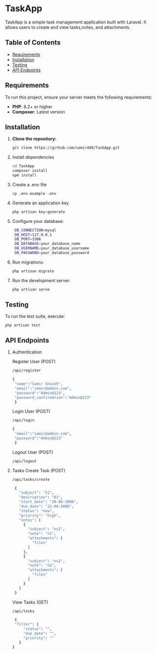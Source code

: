 # TaskApp

TaskApp is a simple task management application built with Laravel. It allows users to create and view tasks,notes, and attachments.

## Table of Contents

- [Requirements](#requirements)
- [Installation](#installation)
- [Testing](#testing)
- [API Endpoints](#api-endpoints)

## Requirements

To run this project, ensure your server meets the following requirements:

- **PHP**: 8.2+ or higher
- **Composer**: Latest version

## Installation

1. **Clone the repository:**
   ```bash
   git clone https://github.com/samir480/TaskApp.git
2. Install dependencies
   ```bash
   cd TaskApp
   composer install
   npm install
3. Create a .env file
   ```bash
   cp .env.example .env
4. Generate an application key
   ```bash
   php artisan key:generate
5. Configure your database:
   ```bash
    DB_CONNECTION=mysql
    DB_HOST=127.0.0.1
    DB_PORT=3306
    DB_DATABASE=your_database_name
    DB_USERNAME=your_database_username
    DB_PASSWORD=your_database_password
6. Run migrations:
    ```bash
    php artisan migrate
7. Run the development server:
   ```bash
   php artisan serve

## Testing

To run the test suite, execute:

    php artisan test

## API Endpoints

1. Authentication
   
   Register User (POST)
   ```bash
   /api/register
    ```
   ```bash
   {
    "name":"Samir Shaikh",
    "email":"samir@admin.com",
    "password":"Admin@123",
    "password_confirmation":"Admin@123"
    }
   ```
   Login User (POST)
   ```bash
   /api/login
   ```
   ```bash
   {
    "email":"samir@admin.com",
    "password":"Admin@123"
    }
   ```
   Logout User (POST)
   ```bash
   /api/logout
   ```
3. Tasks
    Create Task (POST)
   ```bash
   /api/tasks/create
    ```
   ```bash
    {
      "subject": "S1",
      "description": "D1",
      "start_date": "20-08-2008",
      "due_date": "22-08-2008",
      "status": "new",
      "priority": "high",
      "notes": [
        {
          "subject": "ns1",
          "note": "n1",
          "attachments": [
            "files"
          ]
        },
        {
          "subject": "ns2",
          "note": "n2",
          "attachments": [
            "files"
          ]
        }
      ]
    }

   ```
    View Tasks (GET)
   ```bash
   /api/tasks
    ```
   ```bash
    {
    "filter": {
        "status": "",
        "due_date": "",
        "priority": ""
      }
   }
   ```






